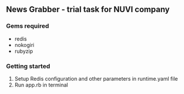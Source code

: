## News Grabber - trial task for NUVI company

### Gems required
* redis
* nokogiri
* rubyzip

### Getting started
1. Setup Redis configuration and other parameters in runtime.yaml file
2. Run app.rb in terminal
